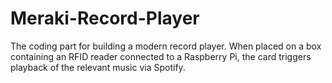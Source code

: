 # Meraki-Record-Player
The coding part for building a modern record player. When placed on a box containing an RFID reader connected to a Raspberry Pi, the card triggers playback of the relevant music via Spotify. 
